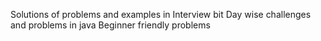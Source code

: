 Solutions of problems and examples in Interview bit
Day wise challenges and problems in java
Beginner friendly problems
